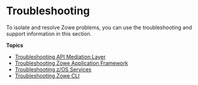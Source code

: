 # Troubleshooting 

To isolate and resolve Zowe problems, you can use the troubleshooting and support information in this section.

**Topics**
- [Troubleshooting API Mediation Layer](troubleshoot-apiml.md)
- [Troubleshooting Zowe Application Framework](troubleshoot-app-framework.md)
- [Troubleshooting z/OS Services](troubleshoot-zos-services.md)
- [Troubleshooting Zowe CLI](troubleshoot-cli.md)
